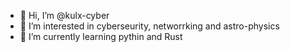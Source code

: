 - 👋 Hi, I’m @kulx-cyber
- 👀 I’m interested in cyberseurity, networrking and astro-physics
- 🌱 I’m currently learning pythin and Rust


<!---
kulx-cyber/kulx-cyber is a ✨ special ✨ repository because its `README.md` (this file) appears on your GitHub profile.
You can click the Preview link to take a look at your changes.
--->
